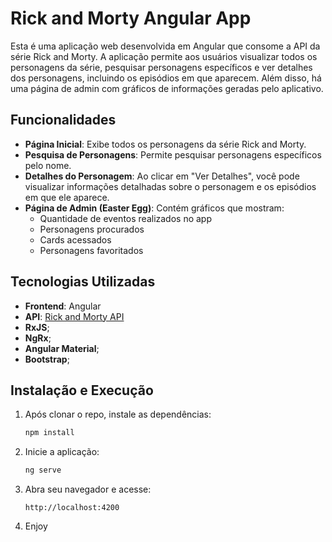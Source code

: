 # Rick and Morty Angular App

Esta é uma aplicação web desenvolvida em Angular que consome a API da série Rick and Morty. A aplicação permite aos usuários visualizar todos os personagens da série, pesquisar personagens específicos e ver detalhes dos personagens, incluindo os episódios em que aparecem. Além disso, há uma página de admin com gráficos de informações geradas pelo aplicativo.

## Funcionalidades

- **Página Inicial**: Exibe todos os personagens da série Rick and Morty.
- **Pesquisa de Personagens**: Permite pesquisar personagens específicos pelo nome.
- **Detalhes do Personagem**: Ao clicar em "Ver Detalhes", você pode visualizar informações detalhadas sobre o personagem e os episódios em que ele aparece.
- **Página de Admin (Easter Egg)**: Contém gráficos que mostram:
  - Quantidade de eventos realizados no app
  - Personagens procurados
  - Cards acessados
  - Personagens favoritados

## Tecnologias Utilizadas

- **Frontend**: Angular
- **API**: [Rick and Morty API](https://rickandmortyapi.com/)
- **RxJS**;
- **NgRx**;
- **Angular Material**;
- **Bootstrap**;

## Instalação e Execução

1. Após clonar o repo, instale as dependências:
   ```bash
   npm install
   ```
2. Inicie a aplicação:

   ```bash
   ng serve
   ```

3. Abra seu navegador e acesse:

   ```
   http://localhost:4200
   ```

4. Enjoy
